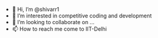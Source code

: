 - 👋 Hi, I’m @shivarr1
- 👀 I’m interested in competitive coding and development
- 💞️ I’m looking to collaborate on ...
- 📫 How to reach me come to IIT-Delhi

<!---
shivarr1/shivarr1 is a ✨ special ✨ repository because its `README.md` (this file) appears on your GitHub profile.
You can click the Preview link to take a look at your changes.
--->
